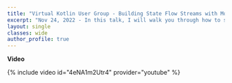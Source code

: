 ```yaml
---
title: "Virtual Kotlin User Group - Building State Flow Streams with Molecule"
excerpt: "Nov 24, 2022 - In this talk, I will walk you through how to set up a Molecule and how it works underneath the hood."
layout: single
classes: wide
author_profile: true
---
```


**Video**

{% include video id="4eNA1m2Utr4" provider="youtube" %}
